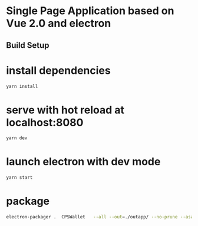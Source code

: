 # Single Page Application based on Vue 2.0 and electron

## Build Setup


# install dependencies
``` bash
yarn install
```
# serve with hot reload at localhost:8080
``` bash
yarn dev
```
# launch electron with dev mode
``` bash
yarn start
```
# package
``` bash
electron-packager .  CPSWallet   --all --out=./outapp/ --no-prune --asar=true --overwrite

```
